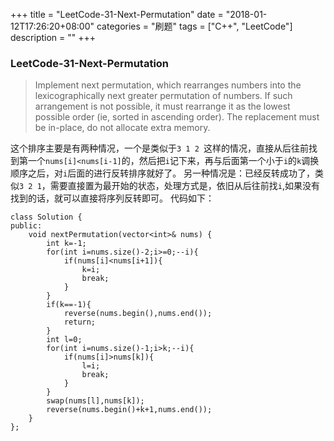+++
title = "LeetCode-31-Next-Permutation"
date = "2018-01-12T17:26:20+08:00"
categories = "刷题"
tags = ["C++", "LeetCode"]
description = ""
+++

### LeetCode-31-Next-Permutation

> Implement next permutation, which rearranges numbers into the lexicographically next greater permutation of numbers.
If such arrangement is not possible, it must rearrange it as the lowest possible order (ie, sorted in ascending order).
The replacement must be in-place, do not allocate extra memory.

这个排序主要是有两种情况，一个是类似于`3 1 2 `这样的情况，直接从后往前找到第一个`nums[i]<nums[i-1]`的，然后把`i`记下来，再与后面第一个小于`i`的`k`调换顺序之后，对`i`后面的进行反转排序就好了。
另一种情况是：已经反转成功了，类似`3 2 1`，需要直接置为最开始的状态，处理方式是，依旧从后往前找`i`,如果没有找到的话，就可以直接将序列反转即可。
代码如下：
```
class Solution {
public:
    void nextPermutation(vector<int>& nums) {
        int k=-1;
        for(int i=nums.size()-2;i>=0;--i){
            if(nums[i]<nums[i+1]){
                k=i;
                break;
            }
        }
        if(k==-1){
            reverse(nums.begin(),nums.end());
            return;
        }
        int l=0;
        for(int i=nums.size()-1;i>k;--i){
            if(nums[i]>nums[k]){
                l=i;
                break;
            }
        }
        swap(nums[l],nums[k]);
        reverse(nums.begin()+k+1,nums.end());
    }
};
```
